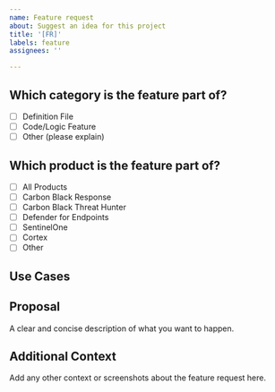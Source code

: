 ```yaml
---
name: Feature request
about: Suggest an idea for this project
title: '[FR]'
labels: feature
assignees: ''

---
```


## Which category is the feature part of?
- [ ] Definition File
- [ ] Code/Logic Feature 
- [ ] Other (please explain)

## Which product is the feature part of?
- [ ] All Products
- [ ] Carbon Black Response
- [ ] Carbon Black Threat Hunter
- [ ] Defender for Endpoints
- [ ] SentinelOne
- [ ] Cortex
- [ ] Other
 
## Use Cases

## Proposal
A clear and concise description of what you want to happen.

## Additional Context
Add any other context or screenshots about the feature request here.
